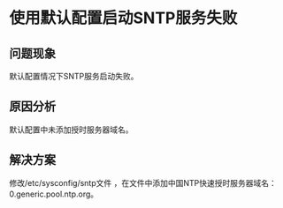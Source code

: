# 使用默认配置启动SNTP服务失败<a name="ZH-CN_TOPIC_0231587845"></a>

## 问题现象<a name="section883217013220"></a>

默认配置情况下SNTP服务启动失败。

## 原因分析<a name="section182011821122818"></a>

默认配置中未添加授时服务器域名。

## 解决方案<a name="section1490682573015"></a>

修改/etc/sysconfig/sntp文件 ，在文件中添加中国NTP快速授时服务器域名：0.generic.pool.ntp.org。

